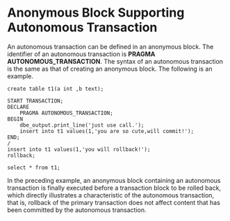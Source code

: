 # Anonymous Block Supporting Autonomous Transaction<a name="EN-US_TOPIC_0289900151"></a>

An autonomous transaction can be defined in an anonymous block. The identifier of an autonomous transaction is  **PRAGMA AUTONOMOUS\_TRANSACTION**. The syntax of an autonomous transaction is the same as that of creating an anonymous block. The following is an example.

```
create table t1(a int ,b text);

START TRANSACTION;
DECLARE 
	PRAGMA AUTONOMOUS_TRANSACTION;
BEGIN
	dbe_output.print_line('just use call.');
	insert into t1 values(1,'you are so cute,will commit!');
END;
/
insert into t1 values(1,'you will rollback!');
rollback;

select * from t1;
```

In the preceding example, an anonymous block containing an autonomous transaction is finally executed before a transaction block to be rolled back, which directly illustrates a characteristic of the autonomous transaction, that is, rollback of the primary transaction does not affect content that has been committed by the autonomous transaction.

